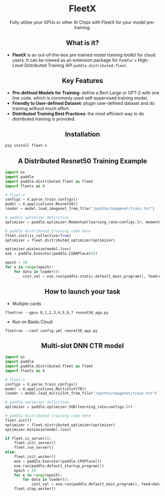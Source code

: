 
<h1 align="center">FleetX</h1>

<p align="center"> Fully utilize your GPUs or other AI Chips with FleetX for your model pre-training. </p>

<h2 align="center">What is it?</h2>

- **FleetX** is an out-of-the-box pre-trained model training toolkit for cloud users. It can be viewed as an extension package for `Paddle's` High-Level Distributed Training API `paddle.distributed.fleet`. 

<h2 align="center">Key Features</h2>

- **Pre-defined Models for Training**: define a Bert-Large or GPT-2 with one line code, which is commonly used self-supervised training model.
- **Friendly to User-defined Dataset**: plugin user-defined dataset and do training without much effort.
- **Distributed Training Best Practices**: the most efficient way to do distributed training is provided.

<h2 align="center">Installation</h2>

``` bash
pip install fleet-x
```

<h2 align="center">A Distributed Resnet50 Training Example</h2>

``` python
import os
import paddle
import paddle.distributed.fleet as fleet
import fleetx as X

# fleet-x
configs = X.parse_train_configs()
model = X.applications.Resnet50()
loader = model.load_imagenet_from_file("/pathto/imagenet/train.txt")

# paddle optimizer definition
optimizer = paddle.optimizer.Momentum(learning_rate=configs.lr, momentum=configs.momentum)

# paddle distributed training code here
fleet.init(is_collective=True)
optimizer = fleet.distributed_optimizer(optimizer)

optimizer.minimize(model.loss)
exe = paddle.Executor(paddle.CUDAPlace(0))

epoch = 10
for e in range(epoch):
    for data in loader():
        cost_val = exe.run(paddle.static.default_main_program(), feed=data, fetch_list=[model.loss.name])

```


<h2 align="center">How to launch your task</h2>

- Multiple cards

``` shell
fleetrun --gpus 0,1,2,3,4,5,6,7 resnet50_app.py
```

- Run on Baidu Cloud

``` shell
fleetrun --conf config.yml resnet50_app.py
```


<h2 align="center">Multi-slot DNN CTR model</h2>

``` python
import os
import paddle
import paddle.distributed.fleet as fleet
import fleetx as X

# fleet-x
configs = X.parse_train_configs()
model = X.applications.MultiSlotCTR()
loader = model.load_multislot_from_file("/pathto/imagenet/train.txt")

# paddle optimizer definition
optimizer = paddle.optimizer.SGD(learning_rate=configs.lr)

# paddle distributed training code here
fleet.init()
optimizer = fleet.distributed_optimizer(optimizer)
optimizer.minimize(model.loss)

if fleet.is_server():
    fleet.init_server()
    fleet.run_server()
else:
    fleet.init_worker()
    exe = paddle.Executor(paddle.CPUPlace())
    exe.run(paddle.default_startup_program())
    epoch = 10
    for e in range(epoch):
        for data in loader():
            cost_val = exe.run(paddle.default_main_program(), feed=data, fetch_list=[model.loss.name])
    fleet.stop_worker()

```

